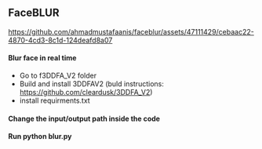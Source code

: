 ## FaceBLUR

https://github.com/ahmadmustafaanis/faceblur/assets/47111429/cebaac22-4870-4cd3-8c1d-124deafd8a07

#### Blur face in real time

* Go to f3DDFA_V2 folder
* Build and install 3DDFAV2 (buld instructions: https://github.com/cleardusk/3DDFA_V2)
* install requirments.txt

#### Change the input/output path inside the code

#### Run python blur.py


